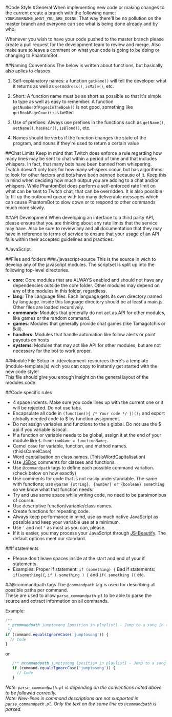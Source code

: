 #Code Style
#General
When implementing new code or making changes to the current create a branch with the following name: `YOURUSERNAME_WHAT_YOU_ARE_DOING`.
That way there'll be no pollution on the master branch and everyone can see what is being done already and by who.  

Whenever you wish to have your code pushed to the master branch please create a pull request for the development team to review and merge.
Also make sure to leave a comment on what your code is going to be doing or changing to PhantomBot.

##Naming Conventions
The below is written about functions, but basically also aplies to classes.

1. Self-explanatory names: a function `getName()` will tell the developer what it returns as well as `setAddress()`, `isMale()`, etc.

2. Short: A function name must be as short as possible so that it's simple to type as well as easy to remember. A function `getNumberOfPagesInTheBook()` is not good, something like `getBookPageCount()` is better.

3. Use of prefixes: Always use prefixes in the functions such as `getName()`, `setName()`, `hasHair()`, `isBlond()`, etc.

4. Names should be verbs if the function changes the state of the program, and nouns if they're used to return a certain value

##Chat Limits
Keep in mind that Twitch does enforce a rule regarding how many lines may be sent to chat within a period of time and that includes whispers.
In fact, that many bots have been banned from whispering.  Twitch doesn't only look for how many whispers occur, but has algorithms to look
for other factors and bots have been banned because of it.  Keep this in mind when deciding how much output you are adding to a chat
and/or whispers.  While PhantomBot does perform a self-enforced rate limit on what can be sent to Twitch chat, that can be overridden.
It is also possible to fill up the outbound queue with too many deliverable messages which can cause PhantomBot to slow down or to respond
to other commands much more slowly.

##API Development
When developing an interface to a third party API, please ensure that you are thinking about any rate limits that the service may have.
Also be sure to review any and all documentation that they may have in reference to terms of service to ensure that your usage of an API
falls within their accepted guidelines and practices.

#JavaScript

##Files and folders
###./javascript-source
This is the source in wich to develop any of the javascript modules.
The scriptset is split up into the following top-level directories.

- **core**: Core modules that are ALWAYS enabled and should not have any dependencies outside the core folder. Other modules may depend on any of the modules in this folder, regardless.
- **lang**: The Language files. Each language gets its own directory named by language. inside this language directory should be at least a main.js. Other files are loaded recursively.
- **commands**: Modules that generally do not act as API for other modules, like games or the random command.
- **games**: Modules that generally provide chat games (like Tamagotchis or !kill).
- **handlers**: Modules that handle automation like follow alerts or point payouts on hosts
- **systems**: Modules that may act like API for other modules, but are not necessary for the bot to work proper.

##Module File Setup
In ./development-resources there's a template (module-template.js) wich you can copy to instantly get started with the new code style!  
This file should give you enough insight on the general layout of the modules code.

##Code specific rules
- 4 space indents. Make sure you code lines up with the current one or it will be rejected. Do not use tabs.
- Encapsulate all code in `(function(){ /* Your code */ })();` and export globally needed code to $ by function assignment.
- Do not assign variables and functions to the `$` global. Do not use the $ api if you variable is local.
- If a function or variable needs to be global, assign it at the end of your module like `$.functionName = functionName;`.
- Camel case for variable, function, and method names. (thisIsCamelCase)
- Word capitalisation on class names. (ThisIsWordCapitalisation)
- Use [JSDoc](http://usejsdoc.org/) comments for classes and functions.
- Use `@commandpath` tags to define each possible command variation. (check below on how exactly)  
- Use comments for code that is not easily understandable. The same with functions; use `@param {string}, {number} or {boolean} something` so we know what that function needs.
- Try and use some space while writing code, no need to be parsimonious of course.
- Use descriptive function/variable/class names.
- Create functions for repeating code.
- Always keep performance in mind, use as much native JavaScript as possible and keep your variable use at a minimum.
- Use `'` and not `"` as most as you can, please. 
- If it is easier, you may process your JavaScript through [JS-Beautify](https://www.npmjs.com/package/js-beautify). The default options meet our standard.

##If statements 
- Please don't leave spaces inside at the start and end of your if statements.
- Examples: 
        Proper if statement: `if (something) {`
        Bad if statements: `if(something){`, `if ( something ) {` and `if( something ){` etc.

##@commandpath tags
The `@commandpath` tag is used for describing all possible paths per command.  
These are used to allow `parse_commandpath.pl` to be able to parse the source and extract information on all commands.

Example:
```javascript
/**
 * @commandpath jumptosong [position in playlist] - Jump to a song in the current playlist by position in playlist.
 */
if (command.equalsIgnoreCase('jumptosong')) {
  // Code
}
```
or
```javascript
   /** @commandpath jumptosong [position in playlist] - Jump to a song in the current playlist by position in playlist. */
   if (command.equalsIgnoreCase('jumptosong')) {
     // Code
   }
```
*Note: `parse_commandpath.pl` is depending on the conventions noted above to be followed correctly.*  
*Note: New-lines in command descriptions are not supported in `parse_commandpath.pl`. Only the text on the same line as `@commandpath` is parsed.*
